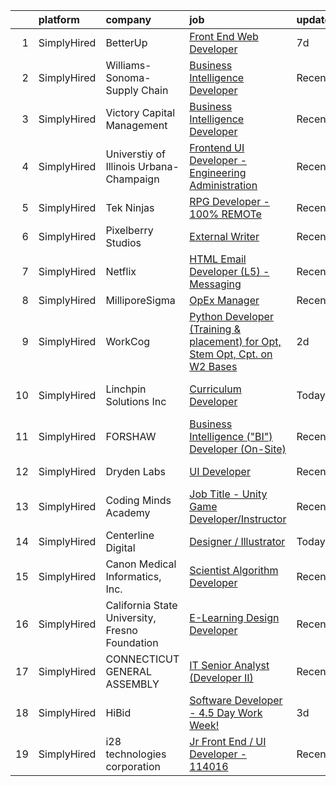 

|    | platform    | company                                        | job                                                                                                                                                                                           | update_time   | location                    |
|---:|:------------|:-----------------------------------------------|:----------------------------------------------------------------------------------------------------------------------------------------------------------------------------------------------|:--------------|:----------------------------|
|  1 | SimplyHired | BetterUp                                       | [Front End Web Developer](https://www.simplyhired.com/job/HrzPMPB7NsqVW1fjHMvuzupiiMgA3urSa3XoXrwABb9Sepv_KOwXlg?q=interactive+developer)                                                     | 7d            | Austin, TX                  |
|  2 | SimplyHired | Williams-Sonoma-Supply Chain                   | [Business Intelligence Developer](https://www.simplyhired.com/job/DOVrNdSlXpxMLIOMaFU1urU270XPD1XK-hW-H29mE6_ao4t7523Owg?q=interactive+developer)                                             | Recently      | Olive Branch, MS            |
|  3 | SimplyHired | Victory Capital Management                     | [Business Intelligence Developer](https://www.simplyhired.com/job/RUsY-xI6y-oTnUuRxC383UZUD_S0lK4jRIcOl2hESJeze3yRHf6uJw?q=interactive+developer)                                             | Recently      | San Antonio, TX             |
|  4 | SimplyHired | Universtiy of Illinois Urbana-Champaign        | [Frontend UI Developer - Engineering Administration](https://www.simplyhired.com/job/6deKZdq_GnNJP2cZrP9xYF4WpaPzptwL3n1j-qRquuVfDpqAEFgkag?q=interactive+developer)                          | Recently      | Urbana, IL                  |
|  5 | SimplyHired | Tek Ninjas                                     | [RPG Developer - 100% REMOTe](https://www.simplyhired.com/job/qWfML0htHnP8YoGWzPE5TY65QnB29855ntsuGRPqEZpMVboenbkRoA?q=interactive+developer)                                                 | Recently      | Omaha, NE                   |
|  6 | SimplyHired | Pixelberry Studios                             | [External Writer](https://www.simplyhired.com/job/rPywX1e11ANu8J3rvfPSjT7w5bBDSmDglyPyne_9hrecurU4oOH08Q?q=interactive+developer)                                                             | Recently      | Mountain View, CA           |
|  7 | SimplyHired | Netflix                                        | [HTML Email Developer (L5) - Messaging](https://www.simplyhired.com/job/1bXVxt5BiO0MD0IViaSIetDkT_fhFoZwnqAbC8nd3-MrVMl4GV84Zg?q=interactive+developer)                                       | Recently      | Remote                      |
|  8 | SimplyHired | MilliporeSigma                                 | [OpEx Manager](https://www.simplyhired.com/job/lYo4v0Dm8UcBNuIVz_yNS-7EiYMv3HlY80WDkO3wg-pgLhZZ9EZB8w?q=interactive+developer)                                                                | Recently      | Jaffrey, NH                 |
|  9 | SimplyHired | WorkCog                                        | [Python Developer (Training & placement) for Opt, Stem Opt, Cpt. on W2 Bases](https://www.simplyhired.com/job/Vc5zB4h5ySwiZWOdeGSIWrB_UDZHKWEc3kFFAAxYiOcKH8w1Yu4cTg?q=interactive+developer) | 2d            | Remote                      |
| 10 | SimplyHired | Linchpin Solutions Inc                         | [Curriculum Developer](https://www.simplyhired.com/job/OlpS9Yy8UQVsgw9FvImfp80_GU2jB5z9kwL4knNct3l4LnenltAOyQ?q=interactive+developer)                                                        | Today         | Aberdeen Proving Ground, MD |
| 11 | SimplyHired | FORSHAW                                        | [Business Intelligence ("BI") Developer (On-Site)](https://www.simplyhired.com/job/ohUlrJsZPUnnwVR8SbCYl-SFBzuej0VnYDmYpJA-eLV_RSr8WxN2pA?q=interactive+developer)                            | Recently      | Charlotte, NC               |
| 12 | SimplyHired | Dryden Labs                                    | [UI Developer](https://www.simplyhired.com/job/0gy_mgX_6pMIWeZ62Yw-9BsMg4RRYsS_9pWtfZixNzmj4eqq7T-WRg?q=interactive+developer)                                                                | Recently      | San Antonio, TX             |
| 13 | SimplyHired | Coding Minds Academy                           | [Job Title - Unity Game Developer/Instructor](https://www.simplyhired.com/job/I-tVZtGPfmGEpdywHtQ8yGielfx0231tHugzQEe2AR9x4IwoelJ90A?q=interactive+developer)                                 | Recently      | Remote +1 location          |
| 14 | SimplyHired | Centerline Digital                             | [Designer / Illustrator](https://www.simplyhired.com/job/pfTrXjCoRezSyc-afqDwqu0tfX3pPFz8ZsvjGIEqGpV6GxFvI7iX4w?q=interactive+developer)                                                      | Today         | Remote                      |
| 15 | SimplyHired | Canon Medical Informatics, Inc.                | [Scientist Algorithm Developer](https://www.simplyhired.com/job/xeMyvvskHmQaeaJh2VgmXwaHMx2tq7HwAbGYZqrdg_2FWU-9CvYGEw?q=interactive+developer)                                               | Recently      | Minnetonka, MN              |
| 16 | SimplyHired | California State University, Fresno Foundation | [E-Learning Design Developer](https://www.simplyhired.com/job/gIB6pHo13oezwawFLqndIPpOGn_hDmoWCrqZ7K3HGgUXJsmuvlqluw?q=interactive+developer)                                                 | Recently      | Fresno, CA                  |
| 17 | SimplyHired | CONNECTICUT GENERAL ASSEMBLY                   | [IT Senior Analyst (Developer II)](https://www.simplyhired.com/job/2PRXP1yxUSbWVQbVJ2ZOE1rOb8x-g1wQ4xbBvhIxcWFvs6lS_tuwrA?q=interactive+developer)                                            | Recently      | Hartford, CT                |
| 18 | SimplyHired | HiBid                                          | [Software Developer - 4.5 Day Work Week!](https://www.simplyhired.com/job/bXxSCJf148R3QKz41F02w9DRVLfADsxfXck5X4U59ry-geONnW_lrA?q=interactive+developer)                                     | 3d            | Lincoln, NE                 |
| 19 | SimplyHired | i28 technologies corporation                   | [Jr Front End / UI Developer - 114016](https://www.simplyhired.com/job/Hcb6gtEbVOES2F_LxS_zRBYefc5j7K0CW1z46VjvDMFciawUY5jUjQ?q=interactive+developer)                                        | Recently      | Wellston, OH                |